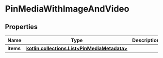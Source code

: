 
# PinMediaWithImageAndVideo

## Properties
| Name | Type | Description | Notes |
| ------------ | ------------- | ------------- | ------------- |
| **items** | [**kotlin.collections.List&lt;PinMediaMetadata&gt;**](PinMediaMetadata.md) |  |  [optional] |




